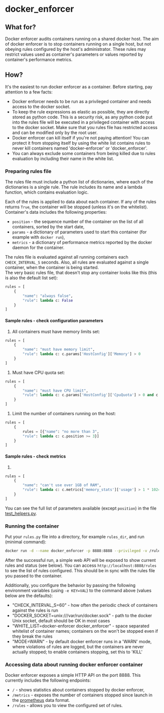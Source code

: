 # docker_enforcer

## What for?
Docker enforcer audits containers running on a shared docker host. The aim of docker enforcer is to stop containers running on a single host, but not obeying rules configured by the host's administrator. These rules may restrict values used as container's parameters or values reported by container's performance metrics.
 
## How?
It's the easiest to run docker enforcer as a container. Before starting, pay attention to a few facts:
- Docker enforcer needs to be run as a privileged container and needs access to the docker socket.
- To keep the rule expressions as elastic as possible, they are directly stored as python code. This is a security risk, as any python code put into the rules file will be executed in a privileged container with access to the docker socket. Make sure that you rules file has restricted access and can be modified only by the root user.
- Docker enforcer can kill itself if you're not paying attention! You can protect it from stopping itself by using the white list contains rules to never kill containers named 'docker-enforcer' or 'docker_enforcer'.
- You can always exclude some containers from being killed due to rules evaluation by including their name in the white list.
 
### Preparing rules file
The rules file must include a python list of dictionaries, where each of the dictionaries is a single rule. The rule includes its name and a lambda function, which contains evaluation logic. 

Each of the rules is applied to data about each container. If any of the rules returns `True`, the container will be stopped (unless it's on the whitelist). Container's data includes the following properties:
- `position` - the sequence number of the container on the list of all containers, sorted by the start date,
- `params` - a dictionary of parameters used to start this container (for example with `docker run`),
- `metrics` - a dictionary of performance metrics reported by the docker daemon for the container.
 
The rules file is evaluated against all running containers each `CHECK_INTERVAL_S` seconds. Also, all rules are evaluated against a single container, when the container is being started.  
The very basic rules file, that doesn't stop any container looks like this (this is also the default list set):
```python
rules = [
    {
        "name": "always false",
        "rule": lambda c: False
    }
]
```

#### Sample rules - check configuration parameters
1. All containers must have memory limits set:
```python
rules = [
    {
        "name": "must have memory limit", 
        "rule": lambda c: c.params['HostConfig']['Memory'] > 0
    }
]    
```

1. Must have CPU quota set:
```python
rules = [
    {
        "name": "must have CPU limit",
        "rule": lambda c: c.params['HostConfig']['CpuQuota'] > 0 and c.params['HostConfig']['CpuPeriod'] > 0
    }
]    
```

1. Limit the number of containers running on the host:
```python
rules = [
    {
        rules = [{"name": "no more than 3",
        "rule": lambda c: c.position >= 3}]
    }
]    
```


#### Sample rules - check metrics
1. 
```python
rules = [
    {
        "name": "can't use over 1GB of RAM", 
        "rule": lambda c: c.metrics['memory_stats']['usage'] > 1 * 1024 ** 3        
    }
]    
```

You can see the full list of parameters available (except `position`) in the file [test_helpers.py](test_helpers.py).

### Running the container
Put your `rules.py` file into a directory, for example `rules_dir`, and run (minimal command):
```bash
docker run -d --name docker_enforcer -p 8888:8888 --privileged -v /rules_dir:/opt/docker_enforcer/rules -v /var/run:/var/run docker_enforcer:latest
```
After the successful run, a simple web API will be exposed to show current rules and status (see below). You can access `http://localhost:8888/rules` to see the list of rules configured. This should be in sync with the rules file you passed to the container.

Additionally, you configure the behavior by passing the following environment variables (using `-e KEY=VAL`) to the command above (values below are the defaults):
- "CHECK_INTERVAL_S=60" - how often the periodic check of containers against the rules is run 
- "DOCKER_SOCKET=unix:///var/run/docker.sock" -  path to the docker Unix socket, default should be OK in most cases
- "WHITE_LIST=docker-enforcer docker_enforcer" - space separated whitelist of container names; containers on the won't be stopped even if they break the rules
- "MODE=WARN" - by default docker enforcer runs in a 'WARN' mode, where violations of rules are logged, but the containers are never actually stopped; to enable containers stopping, set this to 'KILL' 
 
### Accessing data about running docker enforcer container
Docker enforcer exposes a simple HTTP API on the port 8888. This currently includes the following endpoints:
- `/` - shows statistics about containers stopped by docker enforcer,
- `/metrics` - exposes the number of containers stopped since launch in the [prometheus](https://prometheus.io/) data format.
- `/rules` - allows you to view the configured set of rules.
  

